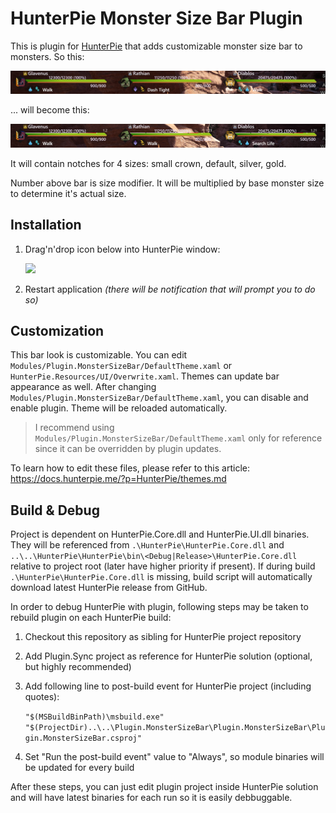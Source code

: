 ﻿# HunterPie Monster Size Bar Plugin

This is plugin for [HunterPie](https://github.com/Haato3o/HunterPie) that adds customizable monster size bar to monsters. So this:

![no bar](./readme/preview_no_bar.png)

... will become this:

![preview](./readme/preview.png)

It will contain notches for 4 sizes: small crown, default, silver, gold. 

Number above bar is size modifier. It will be multiplied by base monster size to determine it's actual size.

## Installation

1. Drag'n'drop icon below into HunterPie window:

   [<img src="https://raw.githubusercontent.com/amadare42/HunterPie.MonsterSizeBarPlugin/master/readme/plugin.svg">](https://raw.githubusercontent.com/amadare42/HunterPie.MonsterSizeBarPlugin/master/Plugin.MonsterSizeBar/bin/Release/module.json)

2. Restart application *(there will be notification that will prompt you to do so)*

## Customization

This bar look is customizable. You can edit `Modules/Plugin.MonsterSizeBar/DefaultTheme.xaml` or `HunterPie.Resources/UI/Overwrite.xaml`. Themes can update bar appearance as well. 
After changing `Modules/Plugin.MonsterSizeBar/DefaultTheme.xaml`, you can disable and enable plugin. Theme will be reloaded automatically.

> I recommend using `Modules/Plugin.MonsterSizeBar/DefaultTheme.xaml` only for reference since it can be overridden by plugin updates.

To learn how to edit these files, please refer to this article: https://docs.hunterpie.me/?p=HunterPie/themes.md

## Build & Debug

Project is dependent on HunterPie.Core.dll and HunterPie.UI.dll binaries. They will be referenced from `.\HunterPie\HunterPie.Core.dll` and `..\..\HunterPie\HunterPie\bin\<Debug|Release>\HunterPie.Core.dll` relative to project root (later have higher priority if present). If during build `.\HunterPie\HunterPie.Core.dll` is missing, build script will automatically download latest HunterPie release from GitHub.

In order to debug HunterPie with plugin, following steps may be taken to rebuild plugin on each HunterPie build:

1. Checkout this repository as sibling for HunterPie project repository
2. Add Plugin.Sync project as reference for HunterPie solution (optional, but highly recommended)
3. Add following line to post-build event for HunterPie project (including quotes):

   ```"$(MSBuildBinPath)\msbuild.exe" "$(ProjectDir)..\..\Plugin.MonsterSizeBar\Plugin.MonsterSizeBar\Plugin.MonsterSizeBar.csproj"```
4. Set "Run the post-build event" value to "Always", so module binaries will be updated for every build

After these steps, you can just edit plugin project inside HunterPie solution and will have latest binaries for each run so it is easily debbuggable.